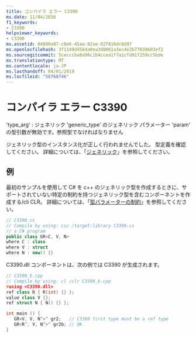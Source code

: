 ```yaml
---
title: コンパイラ エラー C3390
ms.date: 11/04/2016
f1_keywords:
- C3390
helpviewer_keywords:
- C3390
ms.assetid: 84800a87-c8e6-45aa-82ae-02f816dc8d97
ms.openlocfilehash: 3f1149d4584a0ea3d0061a3ec4e2b77830603ef2
ms.sourcegitcommit: 5cecccba0a96c1b4ccea1f7a1cfd91f259cc5bde
ms.translationtype: MT
ms.contentlocale: ja-JP
ms.lasthandoff: 04/01/2019
ms.locfileid: "58768746"
---
```

# <a name="compiler-error-c3390"></a>コンパイラ エラー C3390

'type_arg' : ジェネリック 'generic_type' のジェネリック パラメーター 'param' の型引数が無効です。参照型でなければなりません

ジェネリック型のインスタンス化が正しく行われませんでした。  型定義を確認してください。  詳細については、「[ジェネリック](../../extensions/generics-cpp-component-extensions.md)」を参照してください。

## <a name="example"></a>例

最初のサンプルを使用して C# を c++ のジェネリック型を作成するときに、サポートされていない特定の制約を持つジェネリック型を含むコンポーネントを作成する/cli CLR。 詳細については、「[型パラメーターの制約](/dotnet/csharp/programming-guide/generics/constraints-on-type-parameters)」を参照してください。

```cs
// C3390.cs
// Compile by using: csc /target:library C3390.cs
// a C# program
public class GR<C, V, N>
where C : class
where V : struct
where N : new() {}
```

C3390.dll コンポーネントは、次の例では C3390 が生成されます。

```cpp
// C3390_b.cpp
// Compile by using: cl /clr C3390_b.cpp
#using <C3390.dll>
ref class R { R(int) {} };
value class V {};
ref struct N { N() {} };

int main () {
   GR<V, V, N^>^ gr2;   // C3390 first type must be a ref type
   GR<R^, V, N^>^ gr2b; // OK
}
```
